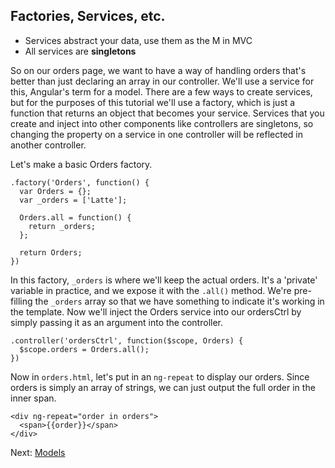## Factories, Services, etc.

- Services abstract your data, use them as the M in MVC
- All services are **singletons**

So on our orders page, we want to have a way of handling orders that's better than just declaring an array in our controller. We'll use a service for this, Angular's term for a model. There are a few ways to create services, but for the purposes of this tutorial we'll use a factory, which is just a function that returns an object that becomes your service. Services that you create and inject into other components like controllers are singletons, so changing the property on a service in one controller will be reflected in another controller.

Let's make a basic Orders factory.

```
.factory('Orders', function() {
  var Orders = {};
  var _orders = ['Latte'];

  Orders.all = function() {
    return _orders;
  };

  return Orders;
})
```

In this factory, `_orders` is where we'll keep the actual orders. It's a 'private' variable in practice, and we expose it with the `.all()` method. We're pre-filling the `_orders` array so that we have something to indicate it's working in the template. Now we'll inject the Orders service into our ordersCtrl by simply passing it as an argument into the controller.

```
.controller('ordersCtrl', function($scope, Orders) {
  $scope.orders = Orders.all();
})
```

Now in `orders.html`, let's put in an `ng-repeat` to display our orders. Since orders is simply an array of strings, we can just output the full order in the inner span.

```
<div ng-repeat="order in orders">
  <span>{{order}}</span>
</div>
```

Next: [Models](6-two-way-binding.md)
